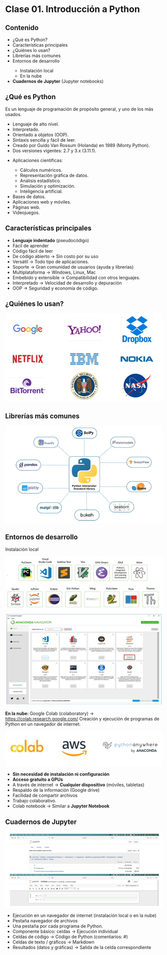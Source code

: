 <h1>Clase 01. Introducción a Python</h1>
<h2>Contenido</h2>
<ul>
    <li>¿Qué es Python?</li>
    <li>Características principales</li>
    <li>¿Quiénes lo usan?</li>
    <li>Librerías más comunes</li>
    <li>Entornos de desarrollo</li>
    <ul>
        <li>Instalación local</li>
        <li>En la nube</li>
    </ul>
    <li><strong>Cuadernos de Jupyter</strong> (Jupyter notebooks)</li>
</ul>
<h2>¿Qué es Python</h2>
<p>Es un lenguaje de programación de propósito general, y uno de los más usados.</p>
<ul>
    <li>Lenguaje de alto nivel.</li>
    <li>Interpretado.</li>
    <li>Orientado a objetos (OOP).</li>
    <li>Sintaxis sencilla y fácil de leer.</li>
    <li>Creado por Guido Van Rossum (Holanda) en 1989 (Monty Python).</li>
    <li>Dos versiones vigentes: 2.7 y 3.x (3.11.1).</li>
</ul>
<ul>
    <li>Aplicaciones científicas:</li>
    <ul>
        <li>Cálculos numéricos.</li>
        <li>Representación gráfica de datos.</li>
        <li>Análisis estadístico.</li>
        <li>Simulación y optimización.</li>
        <li>Inteligencia artificial.</li>
    </ul>
    <li>Bases de datos.</li>
    <li>Aplicaciones web y móviles.</li>
    <li>Páginas web.</li>
    <li>Videojuegos.</li>
</ul>
<h2>Características principales</h2>
<ul>
    <li><strong>Lenguaje indentado</strong> (pseudocódigo)</li>
    <li>Fácil de aprender</li>
    <li>Código fácil de leer</li>
    <li>De código abierto → Sin costo por su uso</li>
    <li>Versátil → Todo tipo de aplicaciones.</li>
    <li>Soporte → Gran comunidad de usuarios (ayuda y librerías)</li>
    <li>Multiplataforma → Windows, Linux, Mac</li>
    <li>Embebido y extensible → Compatibilidad con otros lenguajes.</li>
    <li>Interpretado → Velocidad de desarrollo y depuración</li>
    <li>OOP → Seguridad y economía de código.</li>
</ul>
<h2>¿Quiénes lo usan?</h2>
<img src="https://github.com/Ingenieria-Electrica-UdeA/banco_imagenes/raw/main/presentaciones/empresas-que-usan-python.png" alt="Empresas que usan Python" style="width: auto;">
<h2>Librerías más comunes</h2>
<img src="https://github.com/Ingenieria-Electrica-UdeA/banco_imagenes/blob/main/presentaciones/librerias-comunes-python.png" alt="Librerías más comunes de Python" style="width: auto;">
<h2>Entornos de desarrollo</h2>
<p>Instalación local</p>
<img src="https://github.com/Ingenieria-Electrica-UdeA/banco_imagenes/raw/main/presentaciones/entornos-desarrollo-python-1.png" alt="Entornos de Desarrollo Python" style="width: auto;">
<img src="https://github.com/Ingenieria-Electrica-UdeA/banco_imagenes/raw/main/presentaciones/entornos-desarrollo-python-2.png" alt="Entornos de Desarrollo Python" style="width: auto;">
<p><strong>En la nube: </strong>Google Colab (colaboratory) → <a href="https://colab.research.google.com/" target="_blank">https://colab.research.google.com/</a> Creación y ejecución de programas de Python en un navegador de internet.</p>
<img src="https://github.com/Ingenieria-Electrica-UdeA/banco_imagenes/raw/main/presentaciones/entornos-desarrollo-python-3.png" alt="Entornos de Desarrollo Python" style="width: auto;">
<ul>
    <li><strong>Sin necesidad de instalación ni configuración</strong></li>
    <li><strong>Acceso gratuito a GPUs</strong></li>
    <li>A través de internet → <strong>Cualquier dispositivo</strong> (móviles, tabletas)</li>
    <li>Respaldo de la información (Google drive)</li>
    <li>Facilidad de compartir archivos</li>
    <li>Trabajo colaborativo.</li>
    <li>Colab notebook → Similar a <strong>Jupyter Notebook</strong></li>
</ul>
<h2>Cuadernos de Jupyter</h2>
<img src="https://github.com/Ingenieria-Electrica-UdeA/banco_imagenes/raw/main/presentaciones/cuadernos-jupyter.png" alt="Cuadernos de Jupyter" style="width:auto;">
<ul>
    <li>Ejecución en un navegador de internet (instalación local o en la nube)</li>
    <li>Pestaña navegador de archivos</li>
    <li>Una pestaña por cada programa de Python.</li>
    <li>Componente básico: celdas → Ejecución individual</li>
    <li>Celdas de código → Código de Python (comentarios: #)</li>
    <li>Celdas de texto / gráficos → Markdown</li>
    <li>Resultados (datos y gráficas) → Salida de la celda correspondiente</li>
</ul>
